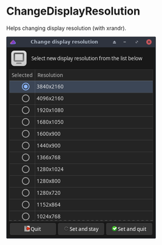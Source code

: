 # ChangeDisplayResolution

Helps changing display resolution (with xrandr).

![](../ChangeDisplayResolution.png)

